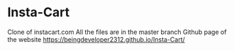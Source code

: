 # Insta-Cart
Clone of instacart.com 
All the files are in the master branch
Github page of the website https://beingdeveloper2312.github.io/Insta-Cart/
